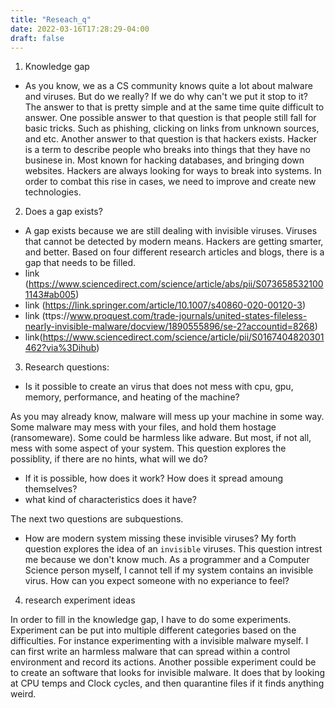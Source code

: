 ```yaml
---
title: "Reseach_q"
date: 2022-03-16T17:28:29-04:00
draft: false
---
```


1) Knowledge gap

 - As you know, we as a CS community knows quite a lot about malware and viruses. But do we really? If we do why can't we put it stop to it? The answer to that is pretty simple and at the same time quite difficult to answer. One possible answer to that question is that people still fall for basic tricks. Such as phishing, clicking on links from unknown sources, and etc. Another answer to that question is that hackers exists. Hacker is a term to describe people who breaks into things that they have no businese in. Most known for hacking databases, and bringing down websites. Hackers are always looking for ways to break into systems. In order to combat this rise in cases, we need to improve and create new technologies.  

2) Does a gap exists?
 - A gap exists because we are still dealing with invisible viruses. Viruses that cannot be detected by modern means. Hackers are getting smarter, and better. Based on four different research articles and blogs, there is a gap that needs to be filled. 
 - link (https://www.sciencedirect.com/science/article/abs/pii/S0736585321001143#ab005)
 - link (https://link.springer.com/article/10.1007/s40860-020-00120-3)
 - link (ttps://www.proquest.com/trade-journals/united-states-fileless-nearly-invisible-malware/docview/1890555896/se-2?accountid=8268)
 - link(https://www.sciencedirect.com/science/article/pii/S0167404820301462?via%3Dihub)

3) Research questions:

- Is it possible to create an virus that does not mess with cpu, gpu, memory, performance, and heating of the machine?

 As you may already know, malware will mess up your machine in some way. Some malware may mess with your files, and hold them hostage (ransomeware). Some could be harmless like adware. But most, if not all, mess with some aspect of your system. This question explores the possiblity, if there are no hints, what will we do?

 - If it is possible, how does it work? How does it spread amoung themselves?
 - what kind of characteristics does it have? 

 The next two questions are subquestions. 

 - How are modern system missing these invisible viruses?
 My forth question explores the idea of an `invisible` viruses. This question intrest me because we don't know much. As a programmer and a Computer Science person myself, I cannot tell if my system contains an invisible virus. How can you expect someone with no experiance to feel? 


4) research experiment ideas

In order to fill in the knowledge gap, I have to do some experiments. Experiment can be put into multiple different categories based on the difficulties. For instance experimenting with a invisible malware myself. I can first write an harmless malware that can spread within a control environment and record its actions. Another possible experiment could be to create an software that looks for invisible malware. It does that by looking at CPU temps and Clock cycles, and then quarantine files if it finds anything weird. 


